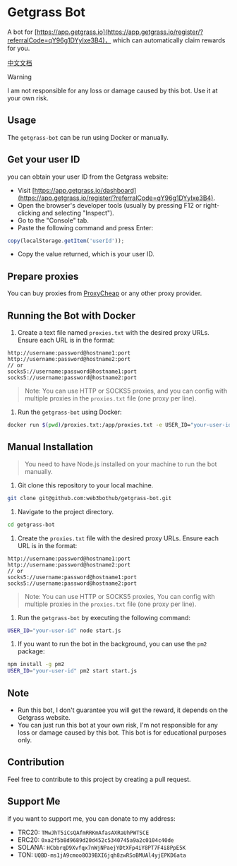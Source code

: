 # Getgrass Bot

A bot for [https://app.getgrass.io](https://app.getgrass.io/register/?referralCode=qY96g1DYyIxe3B4)， which can automatically claim rewards for you.

[中文文档](README_CN.md)

> [!WARNING]
> I am not responsible for any loss or damage caused by this bot. Use it at your own risk.

## Usage

The `getgrass-bot` can be run using Docker or manually.

## Get your user ID

you can obtain your user ID from the Getgrass website:

- Visit [https://app.getgrass.io/dashboard](https://app.getgrass.io/register/?referralCode=qY96g1DYyIxe3B4).
- Open the browser's developer tools (usually by pressing F12 or right-clicking and selecting "Inspect").
- Go to the "Console" tab.
- Paste the following command and press Enter:

```javascript
copy(localStorage.getItem('userId'));
```

- Copy the value returned, which is your user ID.

## Prepare proxies

You can buy proxies from [ProxyCheap](https://app.proxy-cheap.com/r/ksvW8Z) or any other proxy provider.

## Running the Bot with Docker

1. Create a text file named `proxies.txt` with the desired proxy URLs. Ensure each URL is in the format:

```plaintext
http://username:password@hostname1:port
http://username:password@hostname2:port
// or
socks5://username:password@hostname1:port
socks5://username:password@hostname2:port
```

> Note: You can use HTTP or SOCKS5 proxies, and you can config with multiple proxies in the `proxies.txt` file (one proxy per line).

1. Run the `getgrass-bot` using Docker:

```bash
docker run $(pwd)/proxies.txt:/app/proxies.txt -e USER_ID="your-user-id" overtrue/getgrass-bot
```

## Manual Installation

> You need to have Node.js installed on your machine to run the bot manually.

1. Git clone this repository to your local machine.

```bash
git clone git@github.com:web3bothub/getgrass-bot.git
```

1. Navigate to the project directory.

```bash
cd getgrass-bot
```

1. Create the `proxies.txt` file with the desired proxy URLs. Ensure each URL is in the format:

```plaintext
http://username:password@hostname1:port
http://username:password@hostname2:port
// or
socks5://username:password@hostname1:port
socks5://username:password@hostname2:port
```

> Note: You can use HTTP or SOCKS5 proxies, You can config with multiple proxies in the `proxies.txt` file (one proxy per line).

1. Run the `getgrass-bot` by executing the following command:

```bash
USER_ID="your-user-id" node start.js
```

1. If you want to run the bot in the background, you can use the `pm2` package:

```bash
npm install -g pm2
USER_ID="your-user-id" pm2 start start.js
```

## Note

- Run this bot, I don't guarantee you will get the reward, it depends on the Getgrass website.
- You can just run this bot at your own risk, I'm not responsible for any loss or damage caused by this bot. This bot is for educational purposes only.

## Contribution

Feel free to contribute to this project by creating a pull request.

## Support Me

if you want to support me, you can donate to my address:

- TRC20: `TMwJhT5iCsQAfmRRKmAfasAXRaUhPWTSCE`
- ERC20: `0xa2f5b8d9689d20d452c5340745a9a2c0104c40de`
- SOLANA: `HCbbrqD9Xvfqx7nWjNPaejYDtXFp4iY8PT7F4i8PpE5K`
- TON: `UQBD-ms1jA9cmoo8O39BXI6jqh8zwRSoBMUAl4yjEPKD6ata`
